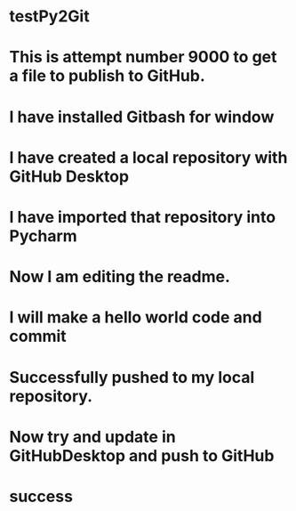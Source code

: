 # testPy2Git
# This is attempt number 9000 to get a file to publish to GitHub.
# I have installed Gitbash for window
# I have created a local repository with GitHub Desktop
# I have imported that repository into Pycharm
# Now I am editing the readme.
# I will make a hello world code and commit
# Successfully pushed to my local repository.
# Now try and update in GitHubDesktop and push to GitHub
# success